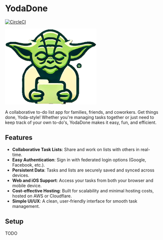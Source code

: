 # YodaDone

[![CircleCI](https://dl.circleci.com/status-badge/img/circleci/Ewc3KvFkVG91cytpejZoz5/KfEM1oP4KsgN25MYKekHjc/tree/main.svg?style=shield)](https://dl.circleci.com/status-badge/redirect/circleci/Ewc3KvFkVG91cytpejZoz5/KfEM1oP4KsgN25MYKekHjc/tree/main)

<p align="left">
  <img src="./static/logo.png" alt="YodaDone Logo" width="300"/>
</p>

A collaborative to-do list app for families, friends, and coworkers. Get things done, Yoda-style! Whether you're managing tasks together or just need to keep track of your own to-do's, YodaDone makes it easy, fun, and efficient.

## Features

- **Collaborative Task Lists**: Share and work on lists with others in real-time.
- **Easy Authentication**: Sign in with federated login options (Google, Facebook, etc.).
- **Persistent Data**: Tasks and lists are securely saved and synced across devices.
- **Web and iOS Support**: Access your tasks from both your browser and mobile device.
- **Cost-effective Hosting**: Built for scalability and minimal hosting costs, hosted on AWS or Cloudflare.
- **Simple UI/UX**: A clean, user-friendly interface for smooth task management.

## Setup

TODO
